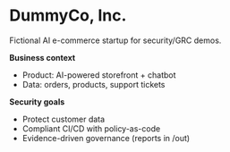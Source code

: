 # DummyCo, Inc.
Fictional AI e-commerce startup for security/GRC demos.

**Business context**
- Product: AI-powered storefront + chatbot
- Data: orders, products, support tickets

**Security goals**
- Protect customer data
- Compliant CI/CD with policy-as-code
- Evidence-driven governance (reports in /out)
